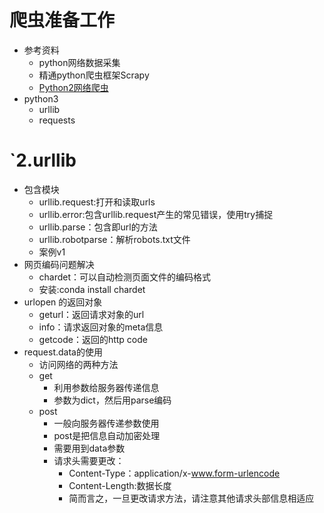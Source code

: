 # 爬虫准备工作
- 参考资料
    - python网络数据采集
    - 精通python爬虫框架Scrapy
    - [Python2网络爬虫](http://blog.csdn.net/c406495762/atticle/details/72858983)
- python3 
    - urllib
    - requests
# `2.urllib
- 包含模块
    - urllib.request:打开和读取urls
    - urllib.error:包含urllib.request产生的常见错误，使用try捕捉
    - urllib.parse：包含即url的方法
    - urllib.robotparse：解析robots.txt文件
    - 案例v1
- 网页编码问题解决
    - chardet：可以自动检测页面文件的编码格式
    - 安装:conda install chardet
- urlopen 的返回对象
    - geturl：返回请求对象的url
    - info：请求返回对象的meta信息
    - getcode：返回的http code
- request.data的使用
    - 访问网络的两种方法
    - get
        - 利用参数给服务器传递信息
        - 参数为dict，然后用parse编码
    - post
        - 一般向服务器传递参数使用
        - post是把信息自动加密处理
        - 需要用到data参数
        - 请求头需要更改：
            - Content-Type：application/x-www.form-urlencode        
            - Content-Length:数据长度
            - 简而言之，一旦更改请求方法，请注意其他请求头部信息相适应
        